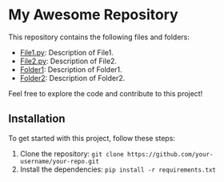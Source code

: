 # My Awesome Repository

This repository contains the following files and folders:

- [File1.py](/path/to/File1.py): Description of File1.
- [File2.py](/path/to/File2.py): Description of File2.
- [Folder1](/path/to/Folder1): Description of Folder1.
- [Folder2](/path/to/Folder2): Description of Folder2.

Feel free to explore the code and contribute to this project!

## Installation

To get started with this project, follow these steps:

1. Clone the repository: `git clone https://github.com/your-username/your-repo.git`
2. Install the dependencies: `pip install -r requirements.txt`
